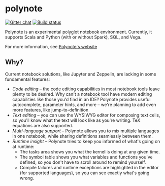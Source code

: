 # polynote
[![Gitter chat](https://badges.gitter.im/polynote/polynote.svg)](https://gitter.im/polynote/polynote)
[![Build status](https://github.com/polynote/polynote/workflows/Build/badge.svg)](https://github.com/polynote/polynote/workflows/Build)

Polynote is an experimental polyglot notebook environment. Currently, it supports Scala and Python (with or without Spark),
SQL, and Vega.

For more information, see [Polynote's website](https://polynote.org)

## Why?

Current notebook solutions, like Jupyter and Zeppelin, are lacking in some fundamental features:

- *Code editing* – the code editing capabilities in most notebook tools leave plenty to be desired. Why can't a notebook
  tool have modern editing capabilities like those you'd find in an IDE? Polynote provides useful autocomplete,
  parameter hints, and more – we're planning to add even more features, like jump-to-definition.
- *Text editing* – you can use the WYSIWYG editor for composing text cells, so you'll know what the text will look like as
  you're writing. TeX equations are also supported.
- *Multi-language support* – Polynote allows you to mix multiple languages in one notebook, while sharing definitions
  seamlessly between them.
- *Runtime insight* – Polynote tries to keep you informed of what's going on at runtime:
    - The tasks area shows you what the kernel is doing at any given time.
    - The symbol table shows you what variables and functions you've defined, so you don't have to scroll around to remind yourself.
    - Compile failures and runtime exceptions are highlighted in the editor (for supported languages), so you can see exactly what's going wrong.

